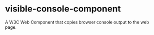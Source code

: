 # visible-console-component
A W3C Web Component that copies browser console output to the web page.
